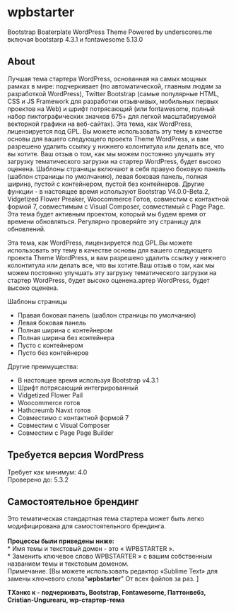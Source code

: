 # wpbstarter
Bootstrap Boaterplate WordPress Theme Powered by underscores.me включая bootstarp 4.3.1 и fontawesome 5.13.0
<h2>About</h2>
Лучшая тема стартера WordPress, основанная на самых мощных рамках в мире: подчеркивает (по автоматической, главным людям за разработкой WordPress), Twitter Bootstrap (самые популярные HTML, CSS и JS Framework для разработки отзывчивых, мобильных первых проектов на Web) и шрифт потрясающий (или fontawesome, полный набор пиктографических значков 675+ для легкой масштабируемой векторной графики на веб-сайтах). Эта тема, как WordPress, лицензируется под GPL. Вы можете использовать эту тему в качестве основы для вашего следующего проекта Theme WordPress, и вам разрешено удалить ссылку у нижнего колонтитула или делать все, что вы хотите. Ваш отзыв о том, как мы можем постоянно улучшать эту загрузку тематического загрузки на стартер WordPress, будет высоко оценена. Шаблоны страницы включают в себя правую боковую панель (шаблон страницы по умолчанию), левая боковая панель, полная ширина, пустой с контейнером, пустой без контейнеров. Другие функции - в настоящее время используют Bootstrap V4.0.0-Beta.2, Vidgetized Flower Preaker, Woocommerce Готов, совместим с контактной формой 7, совместимым с Visual Composer, совместимый с Page Page. Эта тема будет активным проектом, который мы будем время от времени обновляться. Регулярно проверяйте эту страницу для обновлений.


Эта тема, как WordPress, лицензируется под GPL.Вы можете использовать эту тему в качестве основы для вашего следующего проекта Theme WordPress, и вам разрешено удалить ссылку у нижнего колонтитула или делать все, что вы хотите.Ваш отзыв о том, как мы можем постоянно улучшать эту загрузку тематического загрузки на стартер WordPress, будет высоко оценена.артер WordPress, будет высоко оценена.

Шаблоны страницы
* Правая боковая панель (шаблон страницы по умолчанию)
* Левая боковая панель
* Полная ширина с контейнером
* Полная ширина без контейнера
* Пусто с контейнером
* Пусто без контейнеров

Другие преимущества:
* В настоящее время используя Bootstrap v4.3.1
* Шрифт потрясающий интегрированный
* Vidgetized Flower Pail
* Woocommerce готов
* Hathcreumb Navxt готов
* Совместимо с контактной формой 7
* Совместим с Visual Composer
* Совместим с Page Page Builder

<h2>Требуется версия WordPress</h2>
Требует как минимум: 4.0 <br>
Проверено до: 5.3.2

<h2>Самостоятельное брендинг</h2>
Это тематическая стандартная тема стартера может быть легко модифицирована для самостоятельного брендинга.<br><br>
<strong>Процессы были приведены ниже:</strong><br>
* Имя темы и текстовый домен - это «<STROCT> WPBSTARTER </ CROUSE>».<br>
* Заменить ключевое слово <CORM> WPBSTARTER </ STROCT>» с вашим собственным названием темы и текстовым доменом. <br>
Примечание. [Вы можете использовать редактор «Sublime Text» для замены ключевого слова"<strong>wpbstarter</strong>" От всех файлов за раз. ]

<strong>TХэнкс к -
  подчеркивать,
  Bootstrap,
  Fontawesome,
  Паттонвебз,
  Cristian-Ungurearu,
  wp-стартер-тема </strong>
